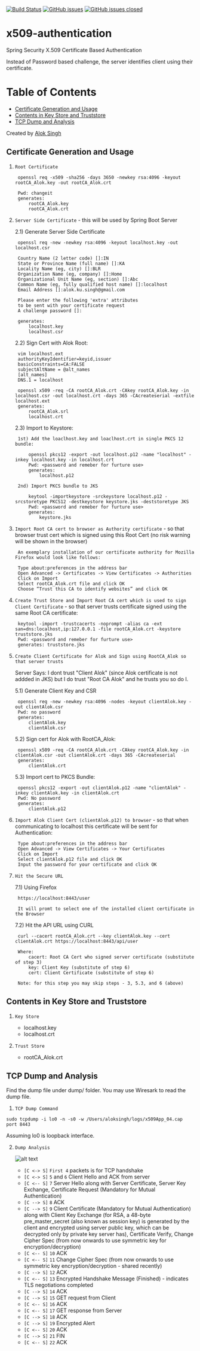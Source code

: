 [![Build Status](https://travis-ci.org/alokkusingh/x509-authentication.svg?branch=master)](https://travis-ci.org/github/alokkusingh/x509-authentication)
[![GitHub issues](https://img.shields.io/github/issues/alokkusingh/x509-authentication.svg)](https://github.com/alokkusingh/x509-authentication/issues)
[![GitHub issues closed](https://img.shields.io/github/issues-closed-raw/alokkusingh/x509-authentication.svg?maxAge=2592000)](https://github.com/alokkusingh/x509-authentication/issues?q=is%3Aissue+is%3Aclosed)

# x509-authentication
Spring Security X.509 Certificate Based Authentication

Instead of Password based challenge, the server identifies client using their certificate.

Table of Contents
=================

   * [Certificate Generation and Usage](#certificate-generation-and-usage)
   * [Contents in Key Store and Truststore](#contents-in-key-store-and-truststore)
   * [TCP Dump and Analysis](#tcp-dump-and-analysis)

Created by [Alok Singh](https://github.com/alokkusingh)

## Certificate Generation and Usage

1) `Root Certificate`

		openssl req -x509 -sha256 -days 3650 -newkey rsa:4096 -keyout rootCA_Alok.key -out rootCA_Alok.crt
		
		Pwd: changeit
		generates: 
			rootCA_Alok.key
			rootCA_Alok.crt

2) `Server Side Certificate` - this will be used by Spring Boot Server
	
	2.1) Generate Server Side Certificate
	
		openssl req -new -newkey rsa:4096 -keyout localhost.key -out localhost.csr

		Country Name (2 letter code) []:IN
		State or Province Name (full name) []:KA
		Locality Name (eg, city) []:BLR
		Organization Name (eg, company) []:Home
		Organizational Unit Name (eg, section) []:Abc
		Common Name (eg, fully qualified host name) []:localhost
		Email Address []:alok.ku.singh@gmail.com

		Please enter the following 'extra' attributes
		to be sent with your certificate request
		A challenge password []:

		generates:
			localhost.key
			localhost.csr

	2.2) Sign Cert with Alok Root:
		
		vim localhost.ext
		authorityKeyIdentifier=keyid,issuer
		basicConstraints=CA:FALSE
		subjectAltName = @alt_names
		[alt_names]
		DNS.1 = localhost

		openssl x509 -req -CA rootCA_Alok.crt -CAkey rootCA_Alok.key -in localhost.csr -out localhost.crt -days 365 -CAcreateserial -extfile localhost.ext
		generates:
			rootCA_Alok.srl
			localhost.crt


	2.3) Import to Keystore:

		1st) Add the loaclhost.key and loaclhost.crt in single PKCS 12 bundle:
			
			openssl pkcs12 -export -out localhost.p12 -name "localhost" -inkey localhost.key -in localhost.crt
			Pwd: <password and remeber for furture use>
			generates:
				localhost.p12

		2nd) Import PKCS bundle to JKS
			
			keytool -importkeystore -srckeystore localhost.p12 -srcstoretype PKCS12 -destkeystore keystore.jks -deststoretype JKS
			Pwd: <password and remeber for furture use>
			generates:
				keystore.jks


3) `Import Root CA cert to browser as Authority certificate` - so that browser trust cert which is signed using this Root Cert (no risk warning will be shown in the browser)

		An exemplary installation of our certificate authority for Mozilla Firefox would look like follows:

		Type about:preferences in the address bar
		Open Advanced -> Certificates -> View Certificates -> Authorities
		Click on Import
		Select rootCA_Alok.crt file and click OK
		Choose “Trust this CA to identify websites” and click OK


4) `Create Trust Store and Import Root CA cert which is used to sign Client Certificate` - so that server trusts certificate signed using the same Root CA certificate:

		keytool -import -trustcacerts -noprompt -alias ca -ext san=dns:localhost,ip:127.0.0.1 -file rootCA_Alok.crt -keystore truststore.jks
		Pwd: <password and remeber for furture use>
		generates: truststore.jks


5) `Create Client Certificate for Alok and Sign using RootCA_Alok so that server trusts`

	Server Says: I dont trust "Client Alok" (since Alok certificate is not addded in JKS) but I do trust "Root CA Alok" and he trusts you so do I.
	
	5.1) Generate Client Key and CSR
	
		openssl req -new -newkey rsa:4096 -nodes -keyout clientAlok.key -out clientAlok.csr
		Pwd: no password
		generates:
			clientAlok.key
			clientAlok.csr

	5.2) Sign cert for Alok with RootCA_Alok:
		
		openssl x509 -req -CA rootCA_Alok.crt -CAkey rootCA_Alok.key -in clientAlok.csr -out clientAlok.crt -days 365 -CAcreateserial
		generates: 
			clientAlok.crt

	5.3) Import cert to PKCS Bundle:
		
		openssl pkcs12 -export -out clientAlok.p12 -name "clientAlok" -inkey clientAlok.key -in clientAlok.crt
		Pwd: No password
		generates:
			clientAlok.p12

6) `Import Alok Client Cert (clientAlok.p12) to browser` - so that when communicating to localhost this certificate will be sent for Authentication:
	

		Type about:preferences in the address bar
		Open Advanced -> View Certificates -> Your Certificates
		Click on Import
		Select clientAlok.p12 file and click OK
		Input the password for your certificate and click OK

7) `Hit the Secure URL`
	
	7.1) Using Firefox
	
		https://localhost:8443/user
		
		It will promt to select one of the installed client certificate in the Browser
		
	7.2) Hit the API URL using CURL
	
		curl --cacert rootCA_Alok.crt --key clientAlok.key --cert clientAlok.crt https://localhost:8443/api/user
		
		Where:
			cacert: Root CA Cert who signed server certificate (substitute of step 3)
			key: Client Key (substitute of step 6)
			cert: Client Certificate (substitute of step 6)
			
		Note: for this step you may skip steps - 3, 5.3, and 6 (above)

## Contents in Key Store and Truststore

1) `Key Store`
        
	- localhost.key
	- localhost.crt

2) `Trust Store`
        
	- rootCA_Alok.crt

## TCP Dump and Analysis

Find the dump file under dump/ folder. You may use Wiresark to read the dump file.

1) `TCP Dump Command`
````
sudo tcpdump -i lo0 -n -s0 -w /Users/aloksingh/logs/x509App_04.cap port 8443
````

Assuming lo0 is loopback interface.

2) `Dump Analysis`

    ![alt text](https://github.com/alokkusingh/x509-authentication/blob/master/dump/dump.png?raw=true "TCP Packets")
    - `[C <-> S]` `First 4` packets is for TCP handshake
    - `[C <-> S]` `5` and `6` Client Hello and ACK from server
    - `[C <-- S]` `7` Server Hello along with 
                    Server Certificate, 
                    Server Key Exchange, 
                    Certificate Request (Mandatory for Mutual Authentication) 
    - `[C --> S]` `8` ACK 
    - `[C --> S]` `9` Client Certificate (Mandatory for Mutual Authentication) along with 
                    Client Key Exchange (for RSA, a 48-byte pre_master_secret (also known as session key) is generated by the client and encrypted using server public key, which can be decrypted only by private key server has), 
                    Certificate Verify, 
                    Change Cipher Spec (from now onwards to use symmetric key for encryption/decryption)
    - `[C <-- S]` `10` ACK
    - `[C <-- S]` `11` Change Cipher Spec (from now onwards to use symmetric key encryption/decryption - shared recently) 
    - `[C --> S]` `12` ACK
    - `[C <-- S]` `13` Encrypted Handshake Message (Finished) - indicates TLS negotiations completed
    - `[C --> S]` `14` ACK
    - `[C --> S]` `15` GET request from Client
    - `[C <-- S]` `16` ACK 
    - `[C <-- S]` `17` GET response from Server
    - `[C --> S]` `18` ACK
    - `[C --> S]` `19` Encrypted Alert 
    - `[C <-- S]` `20` ACK
    - `[C --> S]` `21` FIN
    - `[C <-- S]` `22` ACK
    

